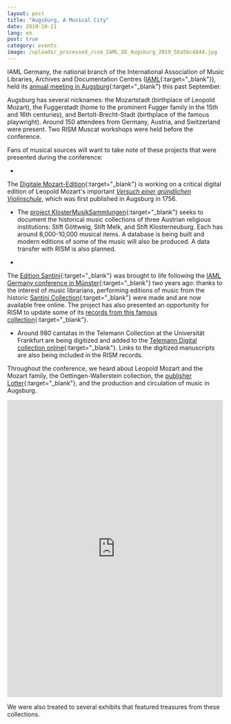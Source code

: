 ```yaml
---
layout: post
title: "Augsburg, A Musical City"
date: 2019-10-21
lang: en
post: true
category: events
image: /uploads/_processed_/csm_IAML_DE_Augsburg_2019_5ba5bc4844.jpg
---
```



IAML Germany, the national branch of the International Association of Music Libraries, Archives and Documentation Centres ([IAML](https://www.iaml.info/){:target="_blank"}), held its [annual meeting in Augsburg](http://www.aibm.info/tagungen/2019-augsburg/){:target="_blank"} this past September.

Augsburg has several nicknames: the Mozartstadt (birthplace of Leopold Mozart), the Fuggerstadt (home to the prominent Fugger family in the 15th and 16th centuries), and Bertolt-Brecht-Stadt (birthplace of the famous playwright). Around 150 attendees from Germany, Austria, and Switzerland were present. Two RISM Muscat workshops were held before the conference.

Fans of musical sources will want to take note of these projects that were presented during the conference:

-

The [Digitale Mozart-Edition](https://mozarteum.at/digitale-mozart-edition/){:target="_blank"} is working on a critical digital edition of Leopold Mozart's important [_Versuch einer gründlichen Violinschule_](https://opac.rism.info/search?id=990042611&View=rism&Language=en), which was first published in Augsburg in 1756.



- The [project KlosterMusikSammlungen](https://klostermusiksammlungen.at/){:target="_blank"} seeks to document the historical music collections of three Austrian religious institutions: Stift Göttweig, Stift Melk, and Stift Klosterneuburg. Each has around 8,000-10,000 musical items. A database is being built and modern editions of some of the music will also be produced. A data transfer with RISM is also planned.

-

The [Edition Santini](http://fortunato-santini.de/edition-santini.php){:target="_blank"} was brought to life following the [IAML Germany conference in Münster](http://www.aibm.info/tagungen/2017-muenster/){:target="_blank"} two years ago: thanks to the interest of music librarians, performing editions of music from the historic [Santini Collection](http://fortunato-santini.de/){:target="_blank"} were made and are now available free online. The project has also presented an opportunity for RISM to update some of its [records from this famous collection](https://opac.rism.info/search?View=rism&q=fortunato+santini){:target="_blank"}.



- Around 980 cantatas in the Telemann Collection at the Universität Frankfurt are being digitized and added to the [Telemann Digital collection online](http://sammlungen.ub.uni-frankfurt.de/telemann/nav/index/all){:target="_blank"}. Links to the digitized manuscripts are also being included in the RISM records.

Throughout the conference, we heard about Leopold Mozart and the Mozart family, the Oettingen-Wallerstein collection, the [publisher Lotter](https://opac.rism.info/search?View=rism&q=Lotter){:target="_blank"}, and the production and circulation of music in Augsburg.

<iframe src="https://www.facebook.com/plugins/post.php?href=https%3A%2F%2Fwww.facebook.com%2FRISM.info%2Fposts%2F3203030349737787&amp;width=500" width="500" height="688" style="border:none;overflow:hidden" scrolling="no" frameborder="0" allowtransparency="true" allow="encrypted-media"></iframe>

We were also treated to several exhibits that featured treasures from these collections.

<script type="text/javascript">var switchTo5x=true;</script><script type="text/javascript" src="http://w.sharethis.com/button/buttons.js"></script><script type="text/javascript">stLight.options({publisher: "9b601438-1ce1-49d8-bfd7-9cff5df54c17", doNotHash: false, doNotCopy: false, hashAddressBar: false});</script>